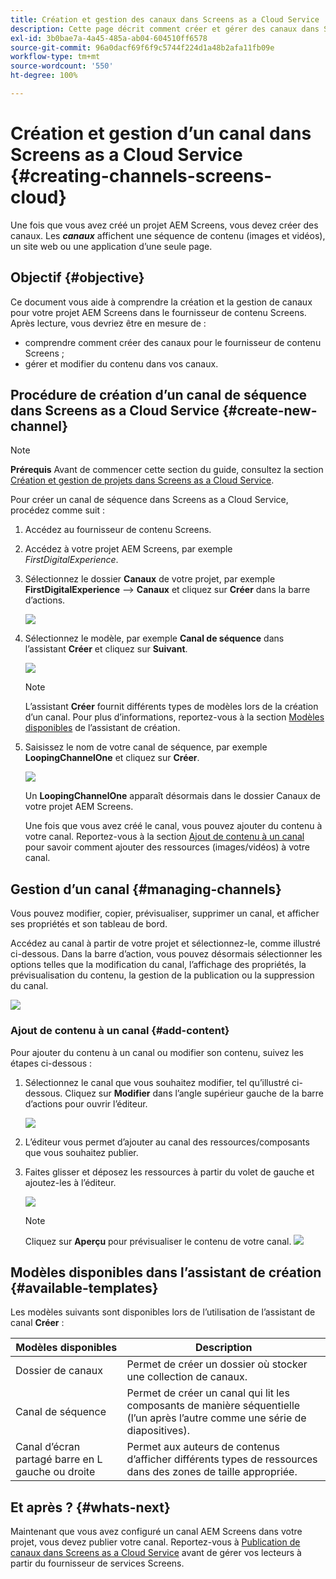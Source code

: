 ```yaml
---
title: Création et gestion des canaux dans Screens as a Cloud Service
description: Cette page décrit comment créer et gérer des canaux dans Screens as a Cloud Service.
exl-id: 3b0bae7a-4a45-485a-ab04-604510ff6578
source-git-commit: 96a0dacf69f6f9c5744f224d1a48b2afa11fb09e
workflow-type: tm+mt
source-wordcount: '550'
ht-degree: 100%

---
```


# Création et gestion d’un canal dans Screens as a Cloud Service {#creating-channels-screens-cloud}

Une fois que vous avez créé un projet AEM Screens, vous devez créer des canaux.
Les ***canaux*** affichent une séquence de contenu (images et vidéos), un site web ou une application d’une seule page.

## Objectif {#objective}

Ce document vous aide à comprendre la création et la gestion de canaux pour votre projet AEM Screens dans le fournisseur de contenu Screens. Après lecture, vous devriez être en mesure de :

* comprendre comment créer des canaux pour le fournisseur de contenu Screens ;
* gérer et modifier du contenu dans vos canaux.

## Procédure de création d’un canal de séquence dans Screens as a Cloud Service {#create-new-channel}

>[!NOTE]
>**Prérequis**
>Avant de commencer cette section du guide, consultez la section [Création et gestion de projets dans Screens as a Cloud Service](/help/screens-cloud/creating-content/creating-projects-screens-cloud.md).

Pour créer un canal de séquence dans Screens as a Cloud Service, procédez comme suit :

1. Accédez au fournisseur de contenu Screens.

1. Accédez à votre projet AEM Screens, par exemple *FirstDigitalExperience*.

1. Sélectionnez le dossier **Canaux** de votre projet, par exemple **FirstDigitalExperience** --> **Canaux** et cliquez sur **Créer** dans la barre d’actions.

   ![](/help/screens-cloud/assets/create-content/channel-create1.png)

1. Sélectionnez le modèle, par exemple **Canal de séquence** dans l’assistant **Créer** et cliquez sur **Suivant**.

   ![](/help/screens-cloud/assets/create-content/channel-create2.png)
   >[!NOTE]
   > L’assistant **Créer** fournit différents types de modèles lors de la création d’un canal. Pour plus d’informations, reportez-vous à la section [Modèles disponibles](#available-templates) de l’assistant de création.

1. Saisissez le nom de votre canal de séquence, par exemple **LoopingChannelOne** et cliquez sur **Créer**.

   ![](/help/screens-cloud/assets/create-content/channel-create3.png)

   Un **LoopingChannelOne** apparaît désormais dans le dossier Canaux de votre projet AEM Screens.

   Une fois que vous avez créé le canal, vous pouvez ajouter du contenu à votre canal. Reportez-vous à la section [Ajout de contenu à un canal](#add-content) pour savoir comment ajouter des ressources (images/vidéos) à votre canal.

## Gestion d’un canal {#managing-channels}

Vous pouvez modifier, copier, prévisualiser, supprimer un canal, et afficher ses propriétés et son tableau de bord.

Accédez au canal à partir de votre projet et sélectionnez-le, comme illustré ci-dessous. Dans la barre d’action, vous pouvez désormais sélectionner les options telles que la modification du canal, l’affichage des propriétés, la prévisualisation du contenu, la gestion de la publication ou la suppression du canal.

![](/help/screens-cloud/assets/create-content/channelprop1.png)

### Ajout de contenu à un canal {#add-content}

Pour ajouter du contenu à un canal ou modifier son contenu, suivez les étapes ci-dessous :

1. Sélectionnez le canal que vous souhaitez modifier, tel qu’illustré ci-dessous. Cliquez sur **Modifier** dans l’angle supérieur gauche de la barre d’actions pour ouvrir l’éditeur.

   ![](/help/screens-cloud/assets/create-content/edit-channel1.png)

1. L’éditeur vous permet d’ajouter au canal des ressources/composants que vous souhaitez publier.

1. Faites glisser et déposez les ressources à partir du volet de gauche et ajoutez-les à l’éditeur.

   ![](/help/screens-cloud/assets/create-content/edit-channel2.png)

   >[!NOTE]
   >Cliquez sur **Aperçu** pour prévisualiser le contenu de votre canal.
   >![](/help/screens-cloud/assets/create-content/edit-channelpreview.png)

## Modèles disponibles dans l’assistant de création {#available-templates}

Les modèles suivants sont disponibles lors de l’utilisation de l’assistant de canal **Créer** :

| Modèles disponibles | Description |
|--- |--- |
| Dossier de canaux | Permet de créer un dossier où stocker une collection de canaux. |
| Canal de séquence | Permet de créer un canal qui lit les composants de manière séquentielle (l’un après l’autre comme une série de diapositives). |
| Canal d’écran partagé barre en L gauche ou droite | Permet aux auteurs de contenus d’afficher différents types de ressources dans des zones de taille appropriée. |


## Et après ? {#whats-next}

Maintenant que vous avez configuré un canal AEM Screens dans votre projet, vous devez publier votre canal. Reportez-vous à [Publication de canaux dans Screens as a Cloud Service](https://experienceleague.adobe.com/docs/experience-manager-cloud-service/screens-as-cloud-service/create-content/manage-publish.html?lang=fr) avant de gérer vos lecteurs à partir du fournisseur de services Screens.
